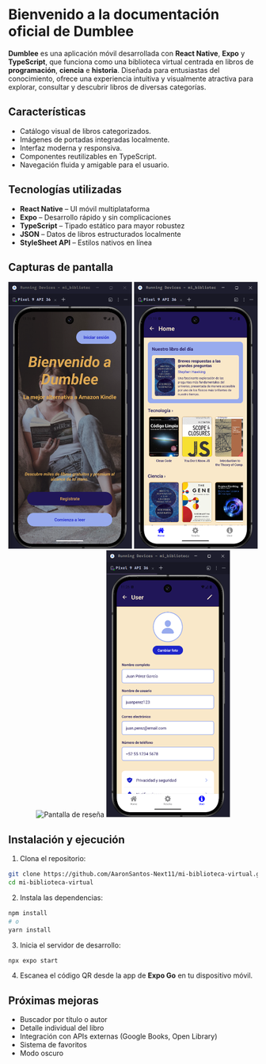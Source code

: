 # Bienvenido a la documentación oficial de Dumblee

**Dumblee** es una aplicación móvil desarrollada con **React Native**, **Expo** y **TypeScript**, que funciona como una biblioteca virtual centrada en libros de **programación**, **ciencia** e **historia**. Diseñada para entusiastas del conocimiento, ofrece una experiencia intuitiva y visualmente atractiva para explorar, consultar y descubrir libros de diversas categorías.

##  Características

- Catálogo visual de libros categorizados.
- Imágenes de portadas integradas localmente.
- Interfaz moderna y responsiva.
- Componentes reutilizables en TypeScript.
- Navegación fluida y amigable para el usuario.

## Tecnologías utilizadas

- **React Native** – UI móvil multiplataforma
- **Expo** – Desarrollo rápido y sin complicaciones
- **TypeScript** – Tipado estático para mayor robustez
- **JSON** – Datos de libros estructurados localmente
- **StyleSheet API** – Estilos nativos en línea

## Capturas de pantalla

<p align="center">
  <img src="./assets/images/imgs_README/welcome-to-dumblee.png" alt="Pantalla de bienvenida" width="250" />
  <img src="./assets/images/imgs_README/home-dumblee.png" alt="Pantalla principal" width="250"/>
  <img src="./assets/images/imgs_README/reseña-dumblee.png" alt="Pantalla de reseña" width="250"/>
  <img src="./assets/images/imgs_README/user-profile-dumblee.png" alt="Perfil de usuario" width="250" height="539"/>
</p>


## Instalación y ejecución

1. Clona el repositorio:

```bash
git clone https://github.com/AaronSantos-Next11/mi-biblioteca-virtual.git
cd mi-biblioteca-virtual
````

2. Instala las dependencias:

```bash
npm install
# o
yarn install
```

3. Inicia el servidor de desarrollo:

```bash
npx expo start
```

4. Escanea el código QR desde la app de **Expo Go** en tu dispositivo móvil.

## Próximas mejoras

* Buscador por título o autor
* Detalle individual del libro
* Integración con APIs externas (Google Books, Open Library)
* Sistema de favoritos
* Modo oscuro
